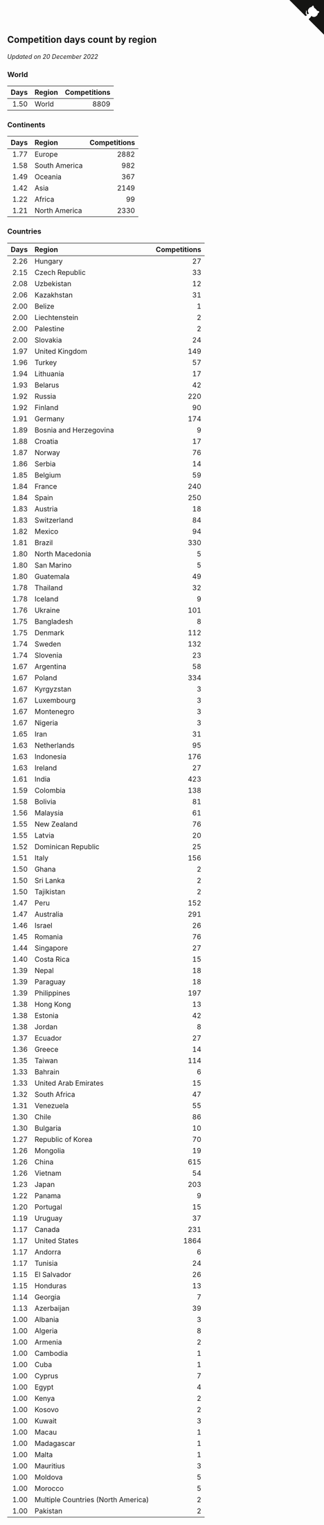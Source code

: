 ## Competition days count by region

*Updated on 20 December 2022*


### World

| Days | Region | Competitions |
| ---: | :--- | ---: |
| 1.50 | World | 8809 |

### Continents

| Days | Region | Competitions |
| ---: | :--- | ---: |
| 1.77 | Europe | 2882 |
| 1.58 | South America | 982 |
| 1.49 | Oceania | 367 |
| 1.42 | Asia | 2149 |
| 1.22 | Africa | 99 |
| 1.21 | North America | 2330 |

### Countries

| Days | Region | Competitions |
| ---: | :--- | ---: |
| 2.26 | Hungary | 27 |
| 2.15 | Czech Republic | 33 |
| 2.08 | Uzbekistan | 12 |
| 2.06 | Kazakhstan | 31 |
| 2.00 | Belize | 1 |
| 2.00 | Liechtenstein | 2 |
| 2.00 | Palestine | 2 |
| 2.00 | Slovakia | 24 |
| 1.97 | United Kingdom | 149 |
| 1.96 | Turkey | 57 |
| 1.94 | Lithuania | 17 |
| 1.93 | Belarus | 42 |
| 1.92 | Russia | 220 |
| 1.92 | Finland | 90 |
| 1.91 | Germany | 174 |
| 1.89 | Bosnia and Herzegovina | 9 |
| 1.88 | Croatia | 17 |
| 1.87 | Norway | 76 |
| 1.86 | Serbia | 14 |
| 1.85 | Belgium | 59 |
| 1.84 | France | 240 |
| 1.84 | Spain | 250 |
| 1.83 | Austria | 18 |
| 1.83 | Switzerland | 84 |
| 1.82 | Mexico | 94 |
| 1.81 | Brazil | 330 |
| 1.80 | North Macedonia | 5 |
| 1.80 | San Marino | 5 |
| 1.80 | Guatemala | 49 |
| 1.78 | Thailand | 32 |
| 1.78 | Iceland | 9 |
| 1.76 | Ukraine | 101 |
| 1.75 | Bangladesh | 8 |
| 1.75 | Denmark | 112 |
| 1.74 | Sweden | 132 |
| 1.74 | Slovenia | 23 |
| 1.67 | Argentina | 58 |
| 1.67 | Poland | 334 |
| 1.67 | Kyrgyzstan | 3 |
| 1.67 | Luxembourg | 3 |
| 1.67 | Montenegro | 3 |
| 1.67 | Nigeria | 3 |
| 1.65 | Iran | 31 |
| 1.63 | Netherlands | 95 |
| 1.63 | Indonesia | 176 |
| 1.63 | Ireland | 27 |
| 1.61 | India | 423 |
| 1.59 | Colombia | 138 |
| 1.58 | Bolivia | 81 |
| 1.56 | Malaysia | 61 |
| 1.55 | New Zealand | 76 |
| 1.55 | Latvia | 20 |
| 1.52 | Dominican Republic | 25 |
| 1.51 | Italy | 156 |
| 1.50 | Ghana | 2 |
| 1.50 | Sri Lanka | 2 |
| 1.50 | Tajikistan | 2 |
| 1.47 | Peru | 152 |
| 1.47 | Australia | 291 |
| 1.46 | Israel | 26 |
| 1.45 | Romania | 76 |
| 1.44 | Singapore | 27 |
| 1.40 | Costa Rica | 15 |
| 1.39 | Nepal | 18 |
| 1.39 | Paraguay | 18 |
| 1.39 | Philippines | 197 |
| 1.38 | Hong Kong | 13 |
| 1.38 | Estonia | 42 |
| 1.38 | Jordan | 8 |
| 1.37 | Ecuador | 27 |
| 1.36 | Greece | 14 |
| 1.35 | Taiwan | 114 |
| 1.33 | Bahrain | 6 |
| 1.33 | United Arab Emirates | 15 |
| 1.32 | South Africa | 47 |
| 1.31 | Venezuela | 55 |
| 1.30 | Chile | 86 |
| 1.30 | Bulgaria | 10 |
| 1.27 | Republic of Korea | 70 |
| 1.26 | Mongolia | 19 |
| 1.26 | China | 615 |
| 1.26 | Vietnam | 54 |
| 1.23 | Japan | 203 |
| 1.22 | Panama | 9 |
| 1.20 | Portugal | 15 |
| 1.19 | Uruguay | 37 |
| 1.17 | Canada | 231 |
| 1.17 | United States | 1864 |
| 1.17 | Andorra | 6 |
| 1.17 | Tunisia | 24 |
| 1.15 | El Salvador | 26 |
| 1.15 | Honduras | 13 |
| 1.14 | Georgia | 7 |
| 1.13 | Azerbaijan | 39 |
| 1.00 | Albania | 3 |
| 1.00 | Algeria | 8 |
| 1.00 | Armenia | 2 |
| 1.00 | Cambodia | 1 |
| 1.00 | Cuba | 1 |
| 1.00 | Cyprus | 7 |
| 1.00 | Egypt | 4 |
| 1.00 | Kenya | 2 |
| 1.00 | Kosovo | 2 |
| 1.00 | Kuwait | 3 |
| 1.00 | Macau | 1 |
| 1.00 | Madagascar | 1 |
| 1.00 | Malta | 1 |
| 1.00 | Mauritius | 3 |
| 1.00 | Moldova | 5 |
| 1.00 | Morocco | 5 |
| 1.00 | Multiple Countries (North America) | 2 |
| 1.00 | Pakistan | 2 |


<a href="https://github.com/jonatanklosko/wca_statistics" class="github-corner" aria-label="View source on Github"><svg width="80" height="80" viewBox="0 0 250 250" style="fill:#151513; color:#fff; position: absolute; top: 0; border: 0; right: 0;" aria-hidden="true"><path d="M0,0 L115,115 L130,115 L142,142 L250,250 L250,0 Z"></path><path d="M128.3,109.0 C113.8,99.7 119.0,89.6 119.0,89.6 C122.0,82.7 120.5,78.6 120.5,78.6 C119.2,72.0 123.4,76.3 123.4,76.3 C127.3,80.9 125.5,87.3 125.5,87.3 C122.9,97.6 130.6,101.9 134.4,103.2" fill="currentColor" style="transform-origin: 130px 106px;" class="octo-arm"></path><path d="M115.0,115.0 C114.9,115.1 118.7,116.5 119.8,115.4 L133.7,101.6 C136.9,99.2 139.9,98.4 142.2,98.6 C133.8,88.0 127.5,74.4 143.8,58.0 C148.5,53.4 154.0,51.2 159.7,51.0 C160.3,49.4 163.2,43.6 171.4,40.1 C171.4,40.1 176.1,42.5 178.8,56.2 C183.1,58.6 187.2,61.8 190.9,65.4 C194.5,69.0 197.7,73.2 200.1,77.6 C213.8,80.2 216.3,84.9 216.3,84.9 C212.7,93.1 206.9,96.0 205.4,96.6 C205.1,102.4 203.0,107.8 198.3,112.5 C181.9,128.9 168.3,122.5 157.7,114.1 C157.9,116.9 156.7,120.9 152.7,124.9 L141.0,136.5 C139.8,137.7 141.6,141.9 141.8,141.8 Z" fill="currentColor" class="octo-body"></path></svg></a><style>.github-corner:hover .octo-arm{animation:octocat-wave 560ms ease-in-out}@keyframes octocat-wave{0%,100%{transform:rotate(0)}20%,60%{transform:rotate(-25deg)}40%,80%{transform:rotate(10deg)}}@media (max-width:500px){.github-corner:hover .octo-arm{animation:none}.github-corner .octo-arm{animation:octocat-wave 560ms ease-in-out}}</style>
